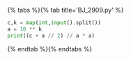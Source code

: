 {% tabs %}{% tab title='BJ_2909.py' %}

```py
c,k = map(int,input().split())
a = 10 ** k
print((c + a // 2) // a * a)
```

{% endtab %}{% endtabs %}
